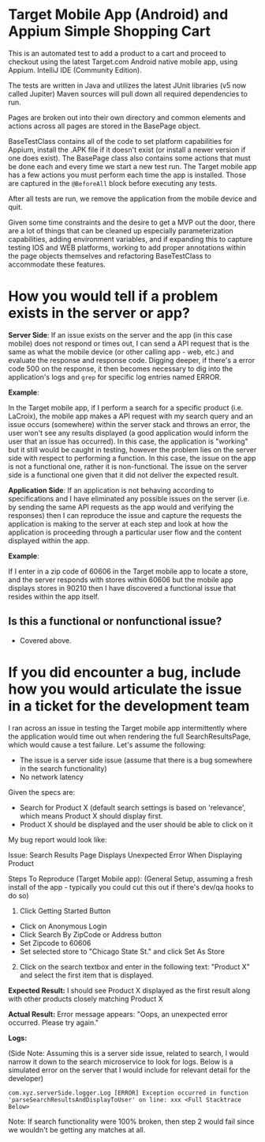 # Target Mobile App (Android) and Appium Simple Shopping Cart

This is an automated test to add a product to a cart and proceed to checkout using the latest Target.com
Android native mobile app, using Appium. IntelliJ IDE (Community Edition).

The tests are written in Java and utilizes the latest JUnit libraries (v5 now called Jupiter)
Maven sources will pull down all required dependencies to run.

Pages are broken out into their own directory and common elements and actions across all pages
are stored in the BasePage object.

BaseTestClass contains all of the code to set platform capabilities for Appium, install the .APK file
if it doesn't exist (or install a newer version if one does exist). The BasePage class also contains some actions
that must be done each and every time we start a new test run. The Target mobile app has a few actions you must perform
each time the app is installed. Those are captured in the `@BeforeAll` block before executing any tests.

After all tests are run, we remove the application from the mobile device and quit.

Given some time constraints and the desire to get a MVP out the door, there are a lot of things that can be cleaned up
especially parameterization capabilities, adding environment variables, and if expanding this to capture testing
IOS and WEB platforms, working to add proper annotations within the page objects themselves and refactoring BaseTestClass
to accommodate these features.

# How you would tell if a problem exists in the server or app?
<b>Server Side</b>: If an issue exists on the server and the app (in this case mobile) does not respond or times out,
I can send a API request that is the same as what the mobile device (or other calling app - web, etc.) and evaluate the
response and response code. Digging deeper, if there's a error code 500 on the response, it then becomes necessary to
dig into the application's logs and `grep` for specific log entries named ERROR.

<b>Example</b>:

In the Target mobile app, if
I perform a search for a specific product (i.e. LaCroix), the mobile app makes a API request with my search query and
an issue occurs (somewhere) within the server stack and throws an error, the user won't see any results displayed (a
good application would inform the user that an issue has occurred). In this case, the application is "working" but it
still would be caught in testing, however the problem lies on the server side with respect to performing a function. In
this case, the issue on the app is not a functional one, rather it is non-functional. The issue on the server side is a
functional one given that it did not deliver the expected result.

<b>Application Side</b>: If an application is not behaving according to specifications and I have eliminated any possible
issues on the server (i.e. by sending the same API requests as the app would and verifying the responses) then I can
reproduce the issue and capture the requests the application is making to the server at each step and look at how the
application is proceeding through a particular user flow and the content displayed within the app.

<b>Example</b>:


If I enter in a zip code of 60606 in the Target mobile app to locate a store, and the server responds with stores within
60606 but the mobile app displays stores in 90210 then I have discovered a functional issue that resides within the app
itself.

## Is this a functional or nonfunctional issue?
* Covered above.

# If you did encounter a bug, include how you would articulate the issue in a ticket for the development team

I ran across an issue in testing the Target mobile app intermittently where the application would time out when rendering
the full SearchResultsPage, which would cause a test failure. Let's assume the following:

* The issue is a server side issue (assume that there is a bug somewhere in the search functionality)
* No network latency

Given the specs are:
- Search for Product X (default search settings is based on 'relevance', which means Product X should display first.
- Product X should be displayed and the user should be able to click on it

My bug report would look like:

Issue: Search Results Page Displays Unexpected Error When Displaying Product

Steps To Reproduce (Target Mobile app):
(General Setup, assuming a fresh install of the app - typically you could cut this out if there's dev/qa hooks to do so)
1. Click Getting Started Button
  * Click on Anonymous Login
  * Click Search By ZipCode or Address button
  * Set Zipcode to 60606
  * Set selected store to "Chicago State St." and click Set As Store

2. Click on the search textbox and enter in the following text: "Product X" and select the first item that is displayed.

<b>Expected Result:</b>
I should see Product X displayed as the first result along with other products closely matching Product X

<b>Actual Result:</b>
Error message appears: "Oops, an unexpected error occurred. Please try again."

<b>Logs:</b>


(Side Note: Assuming this is a server side issue, related to search, I would narrow it down to the search microservice to
look for logs. Below is a simulated error on the server that I would include for relevant detail for the developer)

`com.xyz.serverSide.logger.Log [ERROR] Exception occurred in function 'parseSearchResultsAndDisplayToUser' on line: xxx
<Full Stacktrace Below>`

Note: If search functionality were 100% broken, then step 2 would fail since we wouldn't be getting any matches at all.



